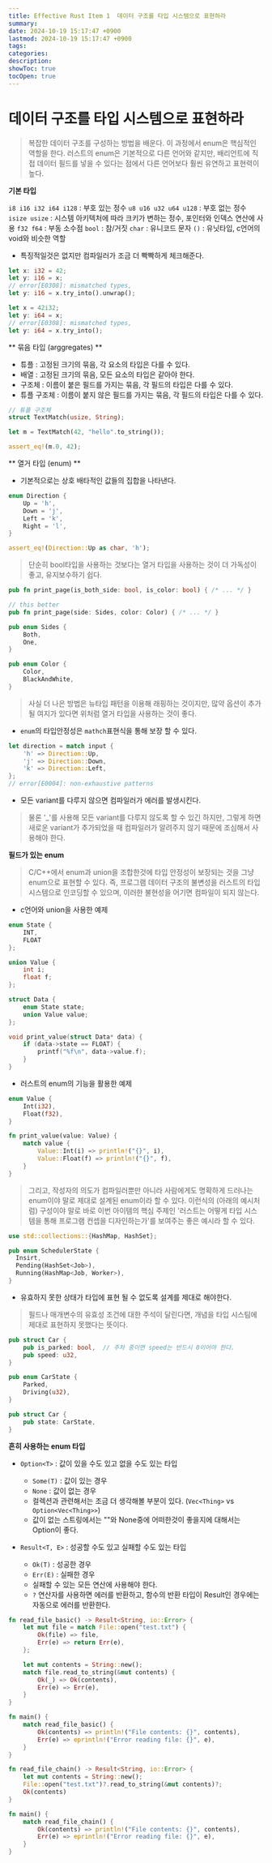 ```yaml
---
title: Effective Rust Item 1  데이터 구조를 타입 시스템으로 표현하라
summary: 
date: 2024-10-19 15:17:47 +0900
lastmod: 2024-10-19 15:17:47 +0900
tags: 
categories: 
description: 
showToc: true
tocOpen: true
---
```


# 데이터 구조를 타입 시스템으로 표현하라


> 복잡한 데이터 구조를 구성하는 방법을 배운다. 이 과정에서 enum은 핵심적인 역할을 한다.
> 러스트의 enum은 기본적으로 다른 언어와 같지만, 배리언트에 직접 데이터 필드를 넣을 수 있다는 점에서 다른 언어보다 훨씬 유연하고 표현력이 높다.

**기본 타입**

`i8 i16 i32 i64 i128` : 부호 있는 정수
`u8 u16 u32 u64 u128` : 부호 없는 정수
`isize usize` : 시스템 아키텍처에 따라 크키가 변하는 정수, 포인터와 인덱스 연산에 사용
`f32 f64` : 부동 소수점
`bool` : 참/거짓
`char` : 유니코드 문자
`()` : 유닛타입, c언어의 void와 비슷한 역할

- 특징적일것은 없지만 컴파일러가 조금 더 빡빡하게 체크해준다.

```rust
let x: i32 = 42;
let y: i16 = x;
// error[E0308]: mismatched types, 
let y: i16 = x.try_into().unwrap();

let x = 42i32;
let y: i64 = x;
// error[E0308]: mismatched types,
let y: i64 = x.try_into(); 
```

** 묶음 타입 (arggregates) **
- 튜플 : 고정된 크기의 묶음, 각 요소의 타입은 다를 수 있다.
- 배열 : 고정된 크기의 묶음, 모든 요소의 타입은 같아야 한다.
- 구조체 : 이름이 붙은 필드를 가지는 묶음, 각 필드의 타입은 다를 수 있다.
- 튜플 구조체 : 이름이 붙지 않은 필드를 가지는 묶음, 각 필드의 타입은 다를 수 있다.
```rust
// 튜플 구조체
struct TextMatch(usize, String);

let m = TextMatch(42, "hello".to_string());

assert_eq!(m.0, 42);
```

** 열거 타입 (enum) **
- 기본적으로는 상호 배타적인 값들의 집합을 나타낸다.
```rust
enum Direction {
    Up = 'h',
    Down = 'j',
    Left = 'k',
    Right = 'l',
}

assert_eq!(Direction::Up as char, 'h');
```

> 단순히 bool타입을 사용하는 것보다는 열거 타입을 사용하는 것이 더 가독성이 좋고, 유지보수하기 쉽다.

```rust
pub fn print_page(is_both_side: bool, is_color: bool) { /* ... */ }

// this better
pub fn print_page(side: Sides, color: Color) { /* ... */ }

pub enum Sides {
    Both,
    One,
}

pub enum Color {
    Color,
    BlackAndWhite,
}

```
> 사실 더 나은 방법은 뉴타입 패턴을 이용해 래핑하는 것이지만, 많약 옵션이 추가될 여지가 있다면 위처럼 열거 타입을 사용하는 것이 좋다.
- `enum`의 타입안정성은 `mathch`표현식을 통해 보장 할 수 있다.

```rust
let direction = match input {
    'h' => Direction::Up,
    'j' => Direction::Down,
    'k' => Direction::Left,
};
// error[E0004]: non-exhaustive patterns
```
- 모든 variant를 다루지 않으면 컴파일러가 에러를 발생시킨다.
> 물론 '_'를 사용해 모든 variant를 다루지 않도록 할 수 있긴 하지만, 그렇게 하면 새로운 variant가 추가되었을 때 컴파일러가 알려주지 않기 때문에 조심해서 사용해야 한다.

**필드가 있는 enum**
> C/C++에서 enum과 union을 조합한것에 타입 안정성이 보장되는 것을 그냥 enum으로 표현할 수 있다.
> 즉, 프로그램 데이터 구조의 불변성을 러스트의 타입 시스템으로 인코딩할 수 있으며, 이러한 불현성을 어기면 컴파일이 되지 않는다.

- c언어와 union을 사용한 예제
```c
enum State {
    INT,
    FLOAT
};

union Value {
    int i;
    float f;
};

struct Data {
    enum State state;
    union Value value;
};

void print_value(struct Data* data) {
    if (data->state == FLOAT) {
        printf("%f\n", data->value.f);
    }
}
```

- 러스트의 enum의 기능을 활용한 예제
```rust
enum Value {
    Int(i32),
    Float(f32),
}

fn print_value(value: Value) {
    match value {
        Value::Int(i) => println!("{}", i),
        Value::Float(f) => println!("{}", f),
    }
}
```

> 그리고, 작성자의 의도가 컴파일러뿐만 아니라 사람에게도 명확하게 드러나는 enum이야 말로 제대로 설계된 enum이라 할 수 있다.
> 이런식의 (아래의 예시처럼) 구성이야 말로 바로 이번 아이템의 핵심 주제인 '러스트는 어떻게 타입 시스템을 통해 프로그램 컨셉을 디자인하는가'를 
> 보여주는 좋은 예시라 할 수 있다.

```rust
use std::collections::{HashMap, HashSet};

pub enum SchedulerState {
  Insirt,
  Pending(HashSet<Job>),
  Running(HashMap<Job, Worker>),
}

```
- 유효하지 못한 상태가 타입에 표현 될 수 없도록 설계를 제대로 해야한다.
> 필드나 매개변수의 유효성 조건에 대한 주석이 달린다면, 개념을 타입 시스팀에 제대로 표현하지 못했다는 뜻이다.

```rust
pub struct Car {
    pub is_parked: bool,  // 주차 중이면 speed는 반드시 0이어야 한다.
    pub speed: u32,
}
```

```rust
pub enum CarState {
    Parked,
    Driving(u32),
}

pub struct Car {
    pub state: CarState,
}
```

**흔히 사용하는 enum 타입**

- `Option<T>` : 값이 있을 수도 있고 없을 수도 있는 타입
  - `Some(T)` : 값이 있는 경우
  - `None` : 값이 없는 경우
  - 컬렉션과 관련해서는 조금 더 생각해볼 부분이 있다. (`Vec<Thing>` vs `Option<Vec<Thing>>`)
  - 값이 없는 스트링에서는 ""와 None중에 어떠한것이 좋을지에 대해서는 Option<String>이 좋다.

- `Result<T, E>` : 성공할 수도 있고 실패할 수도 있는 타입
  - `Ok(T)` : 성공한 경우
  - `Err(E)` : 실패한 경우
  - 실패할 수 있는 모든 연산에 사용해야 한다.
  - `?` 연산자를 사용하면 에러를 반환하고, 함수의 반환 타입이 Result인 경우에는 자동으로 에러를 반환한다.

```rust
fn read_file_basic() -> Result<String, io::Error> {
    let mut file = match File::open("test.txt") {
        Ok(file) => file,
        Err(e) => return Err(e),
    };

    let mut contents = String::new();
    match file.read_to_string(&mut contents) {
        Ok(_) => Ok(contents),
        Err(e) => Err(e),
    }
}

fn main() {
    match read_file_basic() {
        Ok(contents) => println!("File contents: {}", contents),
        Err(e) => eprintln!("Error reading file: {}", e),
    }
}
```

```rust
fn read_file_chain() -> Result<String, io::Error> {
    let mut contents = String::new();
    File::open("test.txt")?.read_to_string(&mut contents)?;
    Ok(contents)
}

fn main() {
    match read_file_chain() {
        Ok(contents) => println!("File contents: {}", contents),
        Err(e) => eprintln!("Error reading file: {}", e),
    }
}
```

